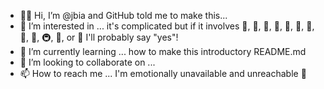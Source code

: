 - 👋🏾 Hi, I’m @jbia and GitHub told me to make this...
- 👀 I’m interested in ... it's complicated but if it involves 🚃, 🚋, 🚞, 🚝, 🚄, 🚅, 🚈, 🚂, 🚆, 🚇, 🚊, or 🚉 I'll probably say "yes"! 
- 🌱 I’m currently learning ... how to make this introductory README.md
- 💞️ I’m looking to collaborate on ... 
- 📫 How to reach me ... I'm emotionally unavailable and unreachable 🖤

<!---
jbia/jbia is a ✨ special ✨ repository because its `README.md` (this file) appears on your GitHub profile.
You can click the Preview link to take a look at your changes.
--->
